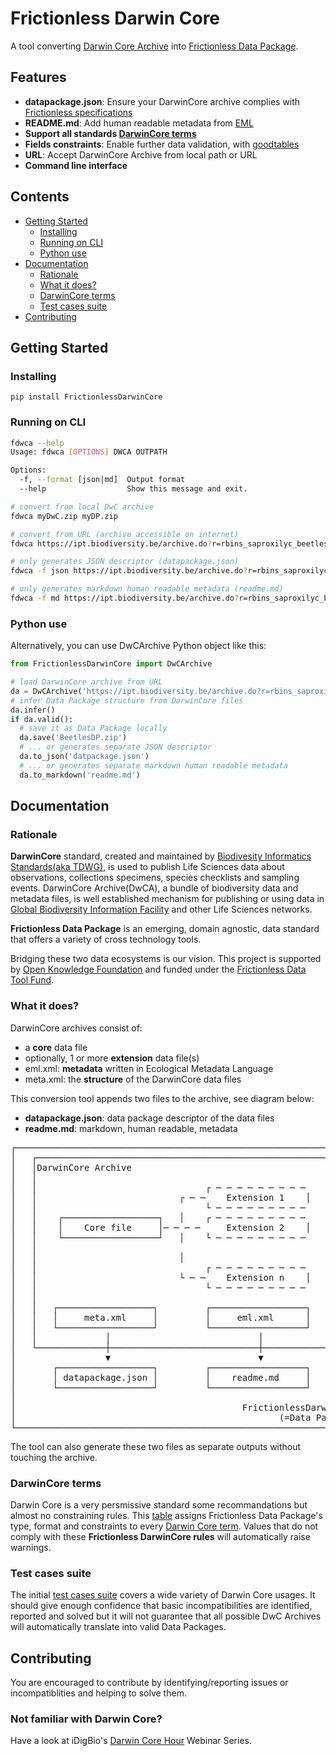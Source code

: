 # Frictionless Darwin Core
A tool converting [Darwin Core Archive](https://en.wikipedia.org/wiki/Darwin_Core_Archive) into [Frictionless Data Package](https://frictionlessdata.io/specs/data-package/).

## Features
* **datapackage.json**: Ensure your DarwinCore archive complies with [Frictionless specifications](https://frictionlessdata.io/specs/)
* **README.md**: Add human readable metadata from [EML](https://en.wikipedia.org/wiki/Ecological_Metadata_Language)
* **Support all standards [DarwinCore terms](#darwincore-terms)**
* **Fields constraints**: Enable further data validation, with [goodtables](https://github.com/frictionlessdata/goodtables-py)
* **URL**: Accept DarwinCore Archive from local path or URL
* **Command line interface**

## Contents
<!--TOC-->
* [Getting Started](#getting-started)
    * [Installing](#installing)
    * [Running on CLI](#running-on-cli)
    * [Python use](#python-use)
* [Documentation](#documentation)
    * [Rationale](#rationale)
    * [What it does?](#what-it-does)
    * [DarwinCore terms](#darwincore-terms)
    * [Test cases suite](#test-cases-suite)
* [Contributing](#contributing)
<!--TOC-->

## Getting Started
### Installing
```
pip install FrictionlessDarwinCore
```

### Running on CLI
```sh
fdwca --help
Usage: fdwca [OPTIONS] DWCA OUTPATH

Options:
  -f, --format [json|md]  Output format
  --help                  Show this message and exit.

# convert from local DwC archive
fdwca myDwC.zip myDP.zip

# convert from URL (archive accessible on internet)
fdwca https://ipt.biodiversity.be/archive.do?r=rbins_saproxilyc_beetles S1dp.zip

# only generates JSON descriptor (datapackage.json)
fdwca -f json https://ipt.biodiversity.be/archive.do?r=rbins_saproxilyc_beetles datapackage.json

# only generates markdown human readable metadata (readme.md)
fdwca -f md https://ipt.biodiversity.be/archive.do?r=rbins_saproxilyc_beetles readme.md
```

### Python use
Alternatively, you can use DwCArchive Python object like this:
```python
from FrictionlessDarwinCore import DwCArchive

# load DarwinCore archive from URL
da = DwCArchive('https://ipt.biodiversity.be/archive.do?r=rbins_saproxilyc_beetles')
# infer Data Package structure from DarwinCore files
da.infer()
if da.valid():
  # save it as Data Package locally
  da.save('BeetlesDP.zip')
  # ... or generates separate JSON descriptor
  da.to_json('datpackage.json')
  # ... or generates separate markdown human readable metadata
  da.to_markdown('readme.md')
```

## Documentation
### Rationale
**DarwinCore** standard, created and maintained by [Biodivesity Informatics Standards(aka TDWG)](https://www.tdwg.org/), is used to publish Life Sciences data about observations, collections specimens, species checklists and sampling events. DarwinCore Archive(DwCA), a bundle of biodiversity data and metadata files, is well established mechanism for publishing or using data in [Global Biodiversity Information Facility](https://www.gbif.org/) and other Life Sciences networks.

**Frictionless Data Package** is an emerging, domain agnostic, data standard that offers a variety of cross technology tools.

Bridging these two data ecosystems is our vision. This project is supported by [Open Knowledge Foundation](https://okfn.org/) and funded under the [Frictionless Data Tool Fund](https://toolfund.frictionlessdata.io/).

### What it does?
DarwinCore archives consist of:
* a **core** data file
* optionally, 1 or more **extension** data file(s)
* eml.xml: **metadata** written in Ecological Metadata Language
* meta.xml: the **structure** of the DarwinCore data files

This conversion tool appends two files to the archive, see diagram below:
* **datapackage.json**: data package descriptor of the data files
* **readme.md**: markdown, human readable, metadata

<pre>┌─────────────────────────────────────────────────────────────────┐
│   ┌──────────────────────────────────────────────────────────┐  │
│   │DarwinCore Archive                                        │  │
│   │                                                          │  │
│   │                                ┌ ─ ─ ─ ─ ─ ─ ─ ─ ─       │  │
│   │                           ┌ ─ ─    Extension 1    │      │  │
│   │                                └ ─ ─ ─ ─ ─ ─ ─ ─ ─       │  │
│   │    ┌──────────────────┐   │    ┌ ─ ─ ─ ─ ─ ─ ─ ─ ─       │  │
│   │    │    Core file     │─ ─ ─ ─     Extension 2    │      │  │
│   │    └──────────────────┘   │    └ ─ ─ ─ ─ ─ ─ ─ ─ ─       │  │
│   │                                                          │  │
│   │                           │                              │  │
│   │                                ┌ ─ ─ ─ ─ ─ ─ ─ ─ ─       │  │
│   │                           └ ─ ─    Extension n    │      │  │
│   │                                └ ─ ─ ─ ─ ─ ─ ─ ─ ─       │  │
│   │                                                          │  │
│   │   ┌──────────────────┐         ┌──────────────────┐      │  │
│   │   │     meta.xml     │         │     eml.xml      │      │  │
│   │   └──────────────────┘         └──────────────────┘      │  │
│   │             │                            │               │  │
│   └─────────────┼────────────────────────────┼───────────────┘  │
│                 ▼                            ▼                  │
│       ┌──────────────────┐         ┌──────────────────┐         │
│       │ datapackage.json │         │    readme.md     │         │
│       └──────────────────┘         └──────────────────┘         │
│                                                                 │
│                                           FrictionlessDarwinCore│
│                                                  (=Data Package)│
└─────────────────────────────────────────────────────────────────┘
</pre>
The tool can also generate these two files as separate outputs without touching the archive.

### DarwinCore terms
Darwin Core is a very persmissive standard some recommandations but almost no constraining rules. This [table](https://github.com/andrejjh/FrictionlessDarwinCore/blob/master/FrictionlessDarwinCore/fdwc_terms.csv) assigns Frictionless Data Package's type, format and constraints to every [Darwin Core term](https://dwc.tdwg.org/terms/).
Values that do not comply with these **Frictionless DarwinCore rules** will automatically raise warnings.

### Test cases suite
The initial [test cases suite](./testCases.md) covers a wide variety of Darwin Core usages. It should give enough confidence that basic incompatibilities are identified, reported and solved but it will not guarantee that all possible DwC Archives will automatically translate into valid Data Packages.

## Contributing
You are encouraged to contribute by identifying/reporting issues or incompatiblities and helping to solve them.

### Not familiar with Darwin Core?
Have a look at iDigBio's [Darwin Core Hour](https://www.idigbio.org/content/darwin-core-hour-webinar-series) Webinar Series.
